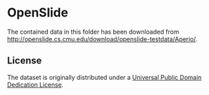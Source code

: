 # OpenSlide
The contained data in this folder has been downloaded from http://openslide.cs.cmu.edu/download/openslide-testdata/Aperio/.

## License
The dataset is originally distributed under a [Universal Public Domain Dedication License](https://creativecommons.org/publicdomain/zero/1.0/).